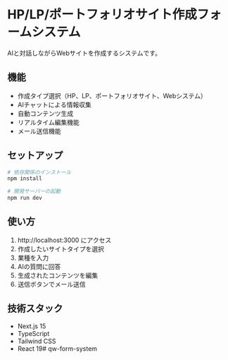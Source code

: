 # HP/LP/ポートフォリオサイト作成フォームシステム

AIと対話しながらWebサイトを作成するシステムです。

## 機能

- 作成タイプ選択（HP、LP、ポートフォリオサイト、Webシステム）
- AIチャットによる情報収集
- 自動コンテンツ生成
- リアルタイム編集機能
- メール送信機能

## セットアップ

```bash
# 依存関係のインストール
npm install

# 開発サーバーの起動
npm run dev
```

## 使い方

1. http://localhost:3000 にアクセス
2. 作成したいサイトタイプを選択
3. 業種を入力
4. AIの質問に回答
5. 生成されたコンテンツを編集
6. 送信ボタンでメール送信

## 技術スタック

- Next.js 15
- TypeScript
- Tailwind CSS
- React 19# qw-form-system
